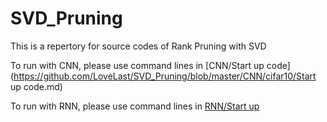 # SVD_Pruning
This is a repertory for source codes of Rank Pruning with SVD



To run with CNN, please use command lines in [CNN/Start up code](https://github.com/LoveLast/SVD_Pruning/blob/master/CNN/cifar10/Start up code.md)

To run with RNN, please use command lines in [RNN/Start up](https://github.com/LoveLast/SVD_Pruning/blob/master/RNN/world-language-model/start_up.txt)

